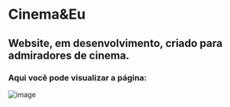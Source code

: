 # Cinema&Eu
## Website, em desenvolvimento, criado para admiradores de cinema.
### Aqui você pode visualizar a página:
![image](https://github.com/flaviamazonas/Cinema_eu/assets/128837675/5b3bb9c4-3173-4f3a-8a95-75fd233bd69a)
